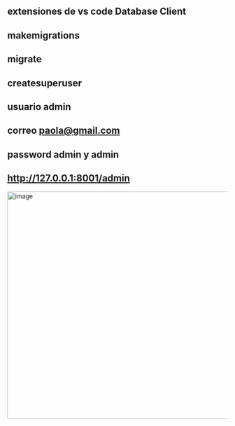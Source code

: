 ## extensiones de vs code Database Client
## makemigrations
## migrate
## createsuperuser
## usuario admin
## correo paola@gmail.com
## password admin y admin
## http://127.0.0.1:8001/admin

<img width="1903" height="519" alt="image" src="https://github.com/user-attachments/assets/41735212-e5c5-4316-a3ce-4758f2e3aa9a" />
